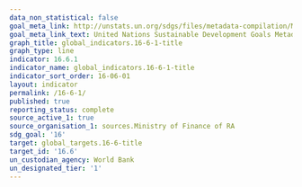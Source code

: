 ```yaml
---
data_non_statistical: false
goal_meta_link: http://unstats.un.org/sdgs/files/metadata-compilation/Metadata-Goal-16.pdf
goal_meta_link_text: United Nations Sustainable Development Goals Metadata (pdf 1361kB)
graph_title: global_indicators.16-6-1-title
graph_type: line
indicator: 16.6.1
indicator_name: global_indicators.16-6-1-title
indicator_sort_order: 16-06-01
layout: indicator
permalink: /16-6-1/
published: true
reporting_status: complete
source_active_1: true
source_organisation_1: sources.Ministry of Finance of RA
sdg_goal: '16'
target: global_targets.16-6-title
target_id: '16.6'
un_custodian_agency: World Bank
un_designated_tier: '1'
---
```

